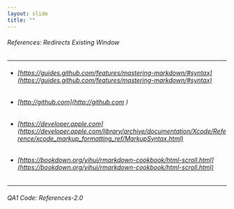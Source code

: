 ```yaml
---
layout: slide
title: "" 
---
```


###### References: Redirects Existing Window
---
  * ###### [https://guides.github.com/features/mastering-markdown/#syntax](https://guides.github.com/features/mastering-markdown/#syntax) 
  * ###### [http://github.com](http://github.com )
  * ###### [https://developer.apple.com](https://developer.apple.com/library/archive/documentation/Xcode/Reference/xcode_markup_formatting_ref/MarkupSyntax.html)
  * ###### [https://bookdown.org/yihui/rmarkdown-cookbook/html-scroll.html](https://bookdown.org/yihui/rmarkdown-cookbook/html-scroll.html)
---    
<H6> QA1 Code: References-2.0
